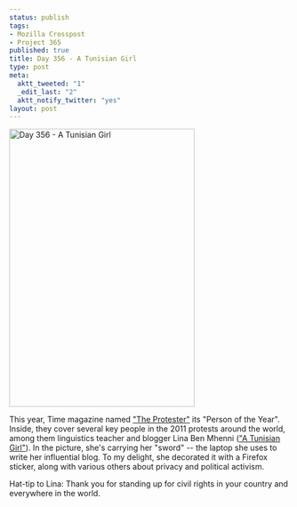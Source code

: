 ```yaml
--- 
status: publish
tags: 
- Mozilla Crosspost
- Project 365
published: true
title: Day 356 - A Tunisian Girl
type: post
meta: 
  aktt_tweeted: "1"
  _edit_last: "2"
  aktt_notify_twitter: "yes"
layout: post
---
```

<a href="http://www.flickr.com/photos/freeed/6556415599/" title="Day 356 - A Tunisian Girl by Fred​, on Flickr"><img src="http://farm8.staticflickr.com/7153/6556415599_55fd8c92fa.jpg" width="333" height="500" alt="Day 356 - A Tunisian Girl"/></a>

This year, Time magazine named <a href="http://rt.com/news/time-protester-person-year-799/">"The Protester"</a> its "Person of the Year". Inside, they cover several key people in the 2011 protests around the world, among them linguistics teacher and blogger Lina Ben Mhenni (<a href="http://atunisiangirl.blogspot.com/">"A Tunisian Girl"</a>). In the picture, she's carrying her "sword" -- the laptop she uses to write her influential blog. To my delight, she decorated it with a Firefox sticker, along with various others about privacy and political activism.

Hat-tip to Lina: Thank you for standing up for civil rights in your country and everywhere in the world.
